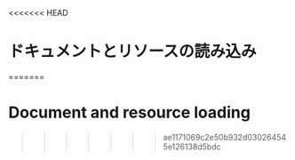 
<<<<<<< HEAD
# ドキュメントとリソースの読み込み
=======
# Document and resource loading
>>>>>>> ae1171069c2e50b932d030264545e126138d5bdc
